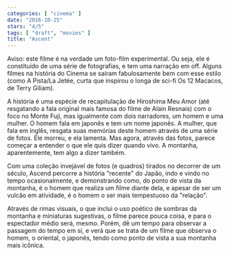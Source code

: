 ```yaml
---
categories: [ "cinema" ]
date: "2016-10-25"
stars: "4/5"
tags: [ "draft", "movies" ]
title: "Ascent"
---
```

Aviso: este filme é na verdade um foto-film experimental. Ou seja,
ele é constituído de uma série de fotografias, e tem uma narração
em off. Alguns filmes na história do Cinema se saíram fabulosamente
bem com esse estilo (como A Pista/La Jetée, curta que inspirou o longa
de sci-fi Os 12 Macacos, de Terry Giliam).

A história é uma espécie de recapitulação de Hiroshima Meu Amor
(até resgatando a fala original mais famosa do filme de Alain Resnais)
com o foco no Monte Fuji, mas igualmente com dois narradores, um homem
e uma mulher. O homem fala em japonês e tem um nome japonês. A mulher,
que fala em inglês, resgata suas memórias deste homem através de uma
série de fotos. Ele morreu, e ela lamenta. Mas agora, através das fotos,
parece começar a entender o que ele quis dizer quando vivo. A montanha,
aparentemente, tem algo a dizer também.

Com uma coleção invejável de fotos (e quadros) tirados no decorrer
de um século, Ascend percorre a história "recente" do Japão, indo e
vindo no tempo ocasionalmente, e demonstrando como, do ponto de vista da
montanha, é o homem que realiza um filme diante dela, e apesar de ser um
vulcão em atividade, é o homem o ser mais tempestuoso da "relação".

Através de rimas visuais, o que inclui o uso poético de sombras da
montanha e miniaturas sugestivas, o filme parece pouca coisa, e para
o espectador médio será, mesmo. Porém, dê um tempo para observar a
passagem do tempo em si, e verá que se trata de um filme que observa o
homem, o oriental, o japonês, tendo como ponto de vista a sua montanha
mais icônica.

